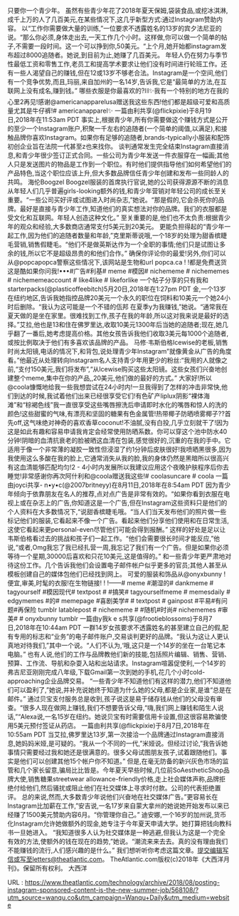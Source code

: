 只要你一个青少年。 
 虽然有些青少年花了2018年夏天保姆,袋装食品,或挖冰淇淋,成千上万的人了几百美元,在某些情况下,这几乎新型方式:通过Instagram赞助内容。 
 以“工作你需要做大量的训练,”一位要求不透露姓名的13岁的宾夕法尼亚的说。“那么你必须,身体走出去,一天工作几个小时。这样做,你可以做一个简单的帖子,不需要一段时间。这一个可以挣到你,50美元。“上个月,她开始都instagram发布超过8000追随者。她说,到目前为止,她赚了几百美元。 
 年轻人仍在努力与季节性最低工资和零售工作,老员工和提高学术要求让他们没有时间进行轮班工作。还有一些人渴望自己的赚钱,但在12或13岁不够老合法。Instagram是一个空间,他们有一个竞争优势,而且,玛丽,来自加州的一名14岁,告诉我,它是“最简单的方法,在互联网上没有成名,赚到钱。” 
 哪些衣服是你最喜欢的?⛓✨我有一个特别的地方在我的心里2再见!感谢@americanapparelusa赠送我这些东西!他们都是超级可爱和高质量尤其是牛仔裤!# americanapparel✨ 
 一篇由利共享(@flickpixie)于8月19日,2018年在11:53am PDT 
 事实上,根据青少年,所有你需要做这个赚钱方式是公开的至少一个Instagram账户,积聚一千左右的追随者(一个简单的阈值,以满足),和接触品牌你喜欢Instagram。如果你有足够的追随者,brands-typically小服装和配饰初创企业旨在法院一代甚至z也来找你。 
 谈判通常发生完全结束Instagram直接消息,和青少年很少签订正式合同。一些公司为青少年发送一件衣服穿在一幅画;其他人只是发送图片的物品是工作到一个职位。有时他们提供指导他们如何希望他们的产品特色,当这个职位应该上升,但大多数品牌信任青少年创建和发布一些同龄人的共鸣。 
 海伦Boogzel Boogzel服装的首席执行官说,她的公司获得源源不断的消息从年轻人们几乎普遍girls-looking额外的钱,和青少年营销对年轻公司的成长至关重要。“一些公司买好评或试图进入时尚杂志,”她说。“那是假的,它会杀死你的品牌。最好是直接与青少年工作,知道他们的真实想法对你的品牌。我们的衣服都是受文化和互联网。年轻人创造这种文化。” 
 至关重要的是,他们也不太负责:根据青少年的观众和经验,大多数商店通常支付5美元到20美元。 
 更能负担得起的“青少年一起工作,因为他们的追随者数量和年龄,”克里斯蒂说哦,一个18岁的处理为甜香槟睫毛营销,销售假睫毛。“他们不是做英斯达作为一个全职的事情;他们只是试图让多余的钱,所以它不是超级昂贵的和他们合作。” 
 确保你评论你的最爱!另外,你们可以从@popcapopca警察这些情况下,该网站是生物和url popca.ca ! !都是免费送货这是酷如果你问我!•••#广告#利基# meme #模因# nichememe # nichememes # nichememeaccount # like4like # likeforlike 
 一个帖子分享的只有我和starterpacks(@plasticoffeebitch)5月20日,2018年在1:27pm PDT 
 金,一个13岁在纽约地区,告诉我她指控品牌20美元一个永久的职位在饲料和10美元一个她24小时后删除。“我认为这可能是一个不错的佤邦 
 在夏季y为我赚钱,”她说。“通常我在夏天做的是坐在家里。很难找到工作,孩子在我的年龄,所以这对我来说是最好的选择。”艾拉,他也是13和住在佛罗里达,收取10美元1300年后当她的追随者;现在,她几乎翻了一番后,她考虑提高价格。其他女孩告诉我他们收取3美元每1000个追随者,或按比例取决于他们有多喜欢该品牌的产品。 
 马修·韦斯伯格Icewise的老板,销售时尚太阳镜,电话的情况下,和背包,说处理青少年Instagram”就像黄金从广告的角度看。”他最近从处理转向Instagram名人支持青少年用更少的粉丝:“我用的人就像之前,“支付150美元,我们将发布”,“从Icewise购买这些太阳镜。这些女孩们兴奋地创建整个meme,集中在你的产品,,20美元,他们做的最好的方式。” 
 大家好!所以@coola慷慨地给我一些我想尝试在24小时内!一旦我得到了怎样的冲击非常快,他们到达的时候,我试着他们出来已经很享受它们!有色矿产liplux阴影“裸体海滩”和“棕褐色线”我一直很享受这些嘴唇擦洗后申请即时水化的嘴唇和惊人的洗的颜色!这些甜蜜的气味,有漂亮和坚固的糖果有色金属管!热带椰子防晒喷雾椰子??首先off,这气味绝对神奇的喜欢香草coconut!不油腻,没有白投,几乎立刻就干了!因为这是如此有趣和容易申请我肯定会经常使用防晒系数。你可以穿这个池中防水40分钟!阴暗的血清抗衰老的脸被晒这血清在包装,感觉很好的,沉重的在我的手中。它适用于像一个非常薄的凝胶一致性但浸湿了约1分钟后皮肤很好!我喷晒黑很多,因为我使用这么多酸在我的脸上,它通常消失从我的脸,我的身体仍然是黑暗所以很高兴有这血清能够匹配均匀!2 - 4小时内发展所以我建议应用这个夜晚护肤程序后你去睡觉!非常感谢你再次阿什利和@coola赠送我这些!# coolasuncare # coola 
 一篇由joyci共享- n•y•c(@2007britneyy)在8月11日,2018年在8:54am PDT 
 因为青少年倾向于依靠朋友在名人的推荐,点对点广告是非常有效的。“如果你看到衣服在电视上或在杂志上的广告,你知道这是一个广告,但在Instagram这些资料只是他们的个人资料在大多数情况下,“说甜香槟睫毛哦。“当人们当天发布他们的照片做一些标记他们的服装,它看起来不像一个广告。看起来他们分享他们使用和在日常生活,这使它看起来更personal-even尽管他们可能会得到报酬。” 
 这样的好处是足以让韦斯伯格看过去的挑战和孩子们一起工作。“他们会需要很长时间才能反应,”他说,“或者,Omg我忘了我已经扎营一周,我忘记了我们有一个广告。但是如果你必须等待一个星期,30000后喜欢和只花10美元,这是值得的。” 
 和一些青少年更严肃地对待这份工作。几个告诉我他们会设置电子邮件帐户似乎更多的官员;其他人甚至从模板创建自己的媒体包他们已经找到网上。 
 可爱的服装和饰品从@onyxbunny !便宜,审美,时髦的衣服!在生物链接! ! !——# meme #潮湿的# dankmeme # tagyourself #模因现代# textpost # #搞笑# tagyourselfmeme # memesdaily # edgymemes #的# memepage #喜剧美学# # textpost # gainpost #平易#有问题#再保险 
 tumblr latablepost # nichememe # #随机#时尚# nichememes #审美# # onyxbunny tumblr 
 一篇由y我k e s共享(@frootieblossoms)于8月7日,2018年在10:44am PDT 
 一群14岁女孩要求不透露姓名的甚至建立自己的假,配有专用的标志和“业务”的电子邮件账户,交易谈判更好的品牌。“我认为这让人更认真地对待我们,”其中一个说。“人们不认为,‘哦,这只是一个14岁的坐在一台笔记本电脑。” 
 也有人说,他们的工作与品牌教他们新的技能,包括照片编辑、销售、营销、预算、工作流、导航和杂耍入站和出站请求。Instagram喧嚣促使利,一个14岁的弗吉尼亚刚刚完成八年级,下载Gmail第一次到她的手机,花几个小时cold-approaching企业品牌交易。 
 “一些青少年不知道他们有这样的潜力,他们不知道他们可以盈利了,”她说,并补充说她终于知道为什么她的父母,都是企业家,是谁“总是在邮件。” 
 通过贝宝支付服务总是收到,孩子说这是易于储存钱从他们的父母没有审查。“很多人现在做网上赚钱,我们不想要告诉父母,“嗨,我们网上赚钱和陌生人说话,”“Alexa说,一名15岁在纽约。她说贝宝有时需要信用卡设置,但这很容易欺骗使用5美元预付签证从药店。 
 一篇由利共享(@flickpixie)于8月7日,2018年在10:55am PDT 
 当艾拉,佛罗里达13岁,第一次接洽一个品牌通过Instagram直接消息,她妈妈米娅,是可疑的。“我从一个不同的一代,”米娅说。但经过讨论,”我告诉她事情只需要经过我和她还是很满意的。很多父母试图朋友孩子,试着跟随他们。事实是他们可以创建其他15个帐户你不知道。” 
 但是,在毫无防备的新兴灰色市场的监管和几个家长留意,骗局比比皆是。今年夏天早些时候,几位前SoAestheticShop品牌大使,销售糖果streetwear allowance-friendly价格,走上社会媒体声称,品牌拒绝付给他们,然后骚扰或阻止他们在社交媒体上寻求时付款。公司的代表拒绝置评。 
 总的来说,然而,大多数青少年说他们兴奋地在社交媒体广告。”更容易长在Instagram比加薪在工作,”安吉说,一名17岁来自蒙大拿州的她说她开始发布以来已经赚了1500美元赞助内容6月。“你管理你自己。” 
 迪安娜,一个16岁的加州说,货币化Instagram允许她做额外的现金,她专注于今年夏天申请大学。她打算把钱向教科书一旦她进入。 
 “我知道很多人认为社交媒体是一种逃避,但我认为这是一个完全有效的方法,使额外的钱在现在的趋势,”她说。“潮流来来去去。真的没有理由我们不能赚钱的流行,人们感兴趣的是什么。” 
 我们想听听你考虑这篇文章。提交编辑写信或写至letters@theatlantic.com。 
 TheAtlantic.com版权(c)2018年《大西洋月刊》。保留所有权利。 
 大西洋 
  
   
  URL : https://www.theatlantic.com/technology/archive/2018/08/posting-instagram-sponsored-content-is-the-new-summer-job/568108/?utm_source=wanqu.co&utm_campaign=Wanqu+Daily&utm_medium=website